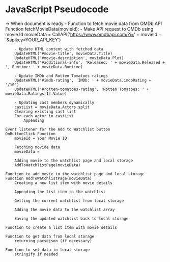 # JavaScript Pseudocode
-> When document is ready
    - Function to fetch movie data from OMDb API
    Function fetchMovieData(movieId):
        - Make API request to OMDb using movie Id
        movieData = CallAPI('https://www.omdbapi.com/?i=' + movieId + '&apikey=YOUR_API_KEY')
    
        - Update HTML content with fetched data
        UpdateHTML('#movie-title', movieData.Title)
        UpdateHTML('#movie-description', movieData.Plot)
        UpdateHTML('#additional-info', 'Released: ' + movieData.Released + ', Runtime: ' + movieData.Runtime)

        - Update IMDb and Rotten Tomatoes ratings
        UpdateHTML('#imdb-rating', 'IMDb: ' + movieData.imdbRating + '/10')
        UpdateHTML('#rotten-tomatoes-rating', 'Rotten Tomatoes: ' + movieData.Ratings[1].Value)

        - Updating cast members dynamically 
        castList = movieData.Actors.split
        Clearing existing cast list
        For each actor in castList
            Appending

    Event listener for the Add to Watchlist button
    OnButtonClick Function
        movieId = Your Movie ID

        Fetching movide data
        movieData = 

        Adding movie to the watchlist page and local storage
        AddToWatchlistPage(movieData)

    Function to add movie to the watchlist page and local storage
    Function AddToWatchlistPage(movieData)
        Creating a new list item with movie details

        Appending the list item to the watchlist

        Getting the current watchlist from local storage 

        Adding the movie data to the watchlist array

        Saving the updated watchlist back to local storage

    Function to create a list item with movie details
    
    Function to get data from local storage
        returning parsejson (if necessary)

    Function to set data in local storage
        stringify if needed



